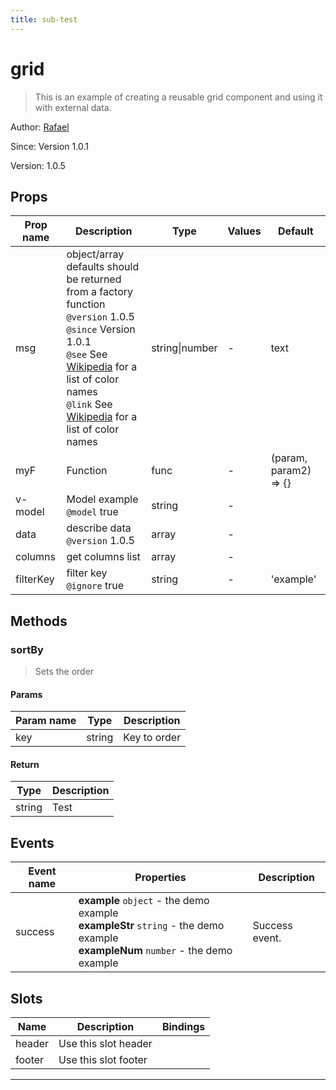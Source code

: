 ```yaml
---
title: sub-test
---
```

# grid

> This is an example of creating a reusable grid component and using it with external data.

Author: [Rafael](https://github.com/rafaesc92)

Since: Version 1.0.1

Version: 1.0.5

## Props

| Prop name | Description                                                                                                                                                                                                                                                                                                                                       | Type           | Values | Default               |
| --------- | ------------------------------------------------------------------------------------------------------------------------------------------------------------------------------------------------------------------------------------------------------------------------------------------------------------------------------------------------- | -------------- | ------ | --------------------- |
| msg       | object/array defaults should be returned from a factory function<br/>`@version` 1.0.5<br/>`@since` Version 1.0.1<br/>`@see` See [Wikipedia](https://en.wikipedia.org/wiki/Web_colors#HTML_color_names) for a list of color names<br/>`@link` See [Wikipedia](https://en.wikipedia.org/wiki/Web_colors#HTML_color_names) for a list of color names | string\|number | -      | text                  |
| myF       | Function                                                                                                                                                                                                                                                                                                                                          | func           | -      | (param, param2) => {} |
| v-model   | Model example<br/>`@model` true                                                                                                                                                                                                                                                                                                                   | string         | -      |                       |
| data      | describe data<br/>`@version` 1.0.5                                                                                                                                                                                                                                                                                                                | array          | -      |                       |
| columns   | get columns list                                                                                                                                                                                                                                                                                                                                  | array          | -      |                       |
| filterKey | filter key<br/>`@ignore` true                                                                                                                                                                                                                                                                                                                     | string         | -      | 'example'             |

## Methods

### sortBy

> Sets the order

#### Params

| Param name | Type   | Description  |
| ---------- | ------ | ------------ |
| key        | string | Key to order |

#### Return

| Type   | Description |
| ------ | ----------- |
| string | Test        |

## Events

| Event name | Properties                                                                                                                          | Description    |
| ---------- | ----------------------------------------------------------------------------------------------------------------------------------- | -------------- |
| success    | **example** `object` - the demo example<br>**exampleStr** `string` - the demo example<br>**exampleNum** `number` - the demo example | Success event. |

## Slots

| Name   | Description          | Bindings |
| ------ | -------------------- | -------- |
| header | Use this slot header |          |
| footer | Use this slot footer |          |

---

